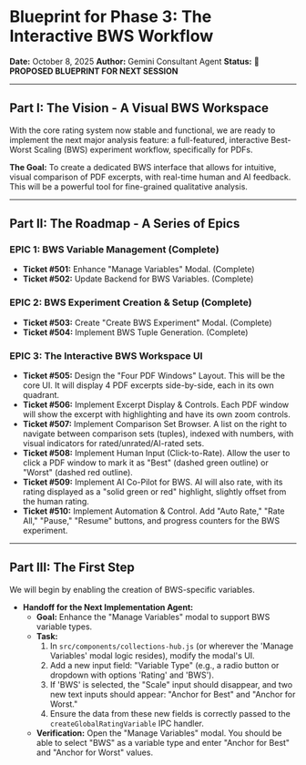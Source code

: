 # Blueprint for Phase 3: The Interactive BWS Workflow

**Date:** October 8, 2025
**Author:** Gemini Consultant Agent
**Status:** 🔵 **PROPOSED BLUEPRINT FOR NEXT SESSION**

---

## Part I: The Vision - A Visual BWS Workspace

With the core rating system now stable and functional, we are ready to implement the next major analysis feature: a full-featured, interactive Best-Worst Scaling (BWS) experiment workflow, specifically for PDFs.

**The Goal:** To create a dedicated BWS interface that allows for intuitive, visual comparison of PDF excerpts, with real-time human and AI feedback. This will be a powerful tool for fine-grained qualitative analysis.

---

## Part II: The Roadmap - A Series of Epics

### EPIC 1: BWS Variable Management (Complete)

-   **Ticket #501:** Enhance "Manage Variables" Modal. (Complete)
-   **Ticket #502:** Update Backend for BWS Variables. (Complete)

### EPIC 2: BWS Experiment Creation & Setup (Complete)

-   **Ticket #503:** Create "Create BWS Experiment" Modal. (Complete)
-   **Ticket #504:** Implement BWS Tuple Generation. (Complete)

### EPIC 3: The Interactive BWS Workspace UI

-   **Ticket #505:** Design the "Four PDF Windows" Layout. This will be the core UI. It will display 4 PDF excerpts side-by-side, each in its own quadrant.
-   **Ticket #506:** Implement Excerpt Display & Controls. Each PDF window will show the excerpt with highlighting and have its own zoom controls.
-   **Ticket #507:** Implement Comparison Set Browser. A list on the right to navigate between comparison sets (tuples), indexed with numbers, with visual indicators for rated/unrated/AI-rated sets.
-   **Ticket #508:** Implement Human Input (Click-to-Rate). Allow the user to click a PDF window to mark it as "Best" (dashed green outline) or "Worst" (dashed red outline).
-   **Ticket #509:** Implement AI Co-Pilot for BWS. AI will also rate, with its rating displayed as a "solid green or red" highlight, slightly offset from the human rating.
-   **Ticket #510:** Implement Automation & Control. Add "Auto Rate," "Rate All," "Pause," "Resume" buttons, and progress counters for the BWS experiment.

---

## Part III: The First Step

We will begin by enabling the creation of BWS-specific variables.

-   **Handoff for the Next Implementation Agent:**
    -   **Goal:** Enhance the "Manage Variables" modal to support BWS variable types.
    -   **Task:**
        1.  In `src/components/collections-hub.js` (or wherever the 'Manage Variables' modal logic resides), modify the modal's UI.
        2.  Add a new input field: "Variable Type" (e.g., a radio button or dropdown with options 'Rating' and 'BWS').
        3.  If 'BWS' is selected, the "Scale" input should disappear, and two new text inputs should appear: "Anchor for Best" and "Anchor for Worst."
        4.  Ensure the data from these new fields is correctly passed to the `createGlobalRatingVariable` IPC handler.
    -   **Verification:** Open the "Manage Variables" modal. You should be able to select "BWS" as a variable type and enter "Anchor for Best" and "Anchor for Worst" values.
